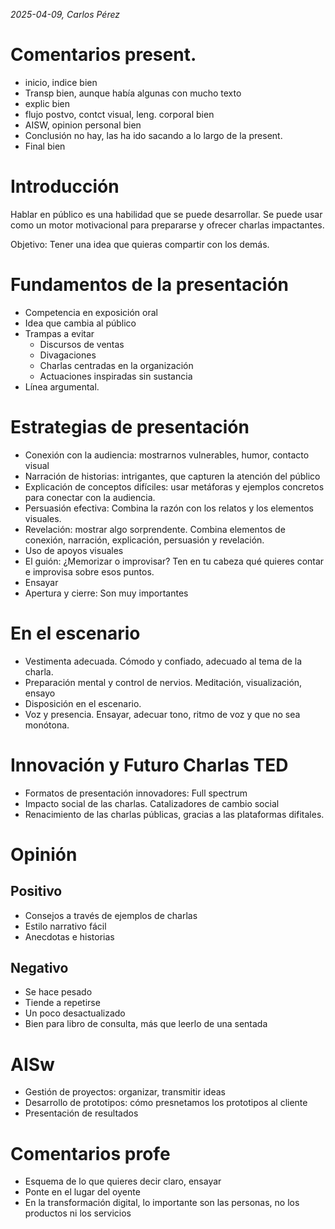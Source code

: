 *2025-04-09, Carlos Pérez*
# Comentarios present.
- inicio, indice bien
- Transp bien, aunque había algunas con mucho texto
- explic bien
- flujo postvo, contct visual, leng. corporal bien
- AISW, opinion personal bien
- Conclusión no hay, las ha ido sacando a lo largo de la present.
- Final bien

# Introducción
Hablar en público es una habilidad que se puede desarrollar. Se puede usar como un motor motivacional para prepararse y ofrecer charlas impactantes.

Objetivo: Tener una idea que quieras compartir con los demás.

# Fundamentos de la presentación
- Competencia en exposición oral
- Idea que cambia al público
- Trampas a evitar
    - Discursos de ventas
    - Divagaciones
    - Charlas centradas en la organización
    - Actuaciones inspiradas sin sustancia
- Línea argumental.

# Estrategias de presentación
- Conexión con la audiencia: mostrarnos vulnerables, humor, contacto visual
- Narración de historias: intrigantes, que capturen la atención del público
- Explicación de conceptos difíciles: usar metáforas y ejemplos concretos para conectar con la audiencia.
- Persuasión efectiva: Combina la razón con los relatos y los elementos visuales.
- Revelación: mostrar algo sorprendente. Combina elementos de conexión, narración, explicación, persuasión y revelación.
- Uso de apoyos visuales
- El guión: ¿Memorizar o improvisar? Ten en tu cabeza qué quieres contar e improvisa sobre esos puntos.
- Ensayar
- Apertura y cierre: Son muy importantes

# En el escenario
- Vestimenta adecuada. Cómodo y confiado, adecuado al tema de la charla.
- Preparación mental y control de nervios. Meditación, visualización, ensayo
- Disposición en el escenario.
- Voz y presencia. Ensayar, adecuar tono, ritmo de voz y que no sea monótona.

# Innovación y Futuro Charlas TED
- Formatos de presentación innovadores: Full spectrum
- Impacto social de las charlas. Catalizadores de cambio social
- Renacimiento de las charlas públicas, gracias a las plataformas difitales.


# Opinión
## Positivo
- Consejos a través de ejemplos de charlas
- Estilo narrativo fácil
- Anecdotas e historias

## Negativo
- Se hace pesado
- Tiende a repetirse
- Un poco desactualizado
- Bien para libro de consulta, más que leerlo de una sentada

# AISw
- Gestión de proyectos: organizar, transmitir ideas
- Desarrollo de prototipos: cómo presnetamos los prototipos al cliente
- Presentación de resultados

# Comentarios profe
- Esquema de lo que quieres decir claro, ensayar
- Ponte en el lugar del oyente
- En la transformación digital, lo importante son las personas, no los productos ni los servicios

